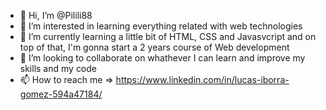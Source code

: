 - 👋 Hi, I’m @Pilili88
- 👀 I’m interested in learning everything related with web technologies
- 🌱 I’m currently learning a little bit of HTML, CSS and Javasvcript and on top of that, I'm gonna start a 2 years course of Web development
- 💞️ I’m looking to collaborate on whathever I can learn and improve my skills and my code
- 📫 How to reach me => https://www.linkedin.com/in/lucas-iborra-gomez-594a47184/

<!---
Pilili88/Pilili88 is a ✨ special ✨ repository because its `README.md` (this file) appears on your GitHub profile.
You can click the Preview link to take a look at your changes.
--->
